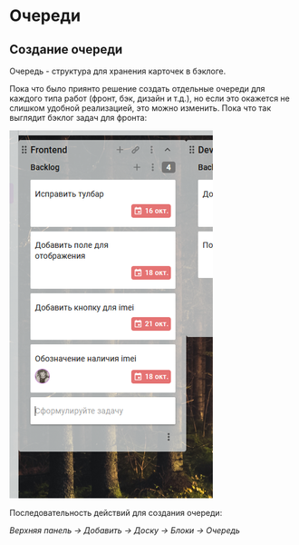 # Очереди

## Создание очереди

Очередь - структура для хранения карточек в бэклоге.

Пока что было приянто решение создать отдельные очереди для каждого типа работ (фронт, бэк, дизайн и т.д.), но если это окажется не слишком удобной реализацией, это можно изменить. Пока что так выглядит бэклог задач для фронта:

![](pics/create_card_mouse.png)

Последовательность действий для создания очереди:

*Верхняя панель &rarr; Добавить &rarr; Доску &rarr; Блоки &rarr; Очередь*
